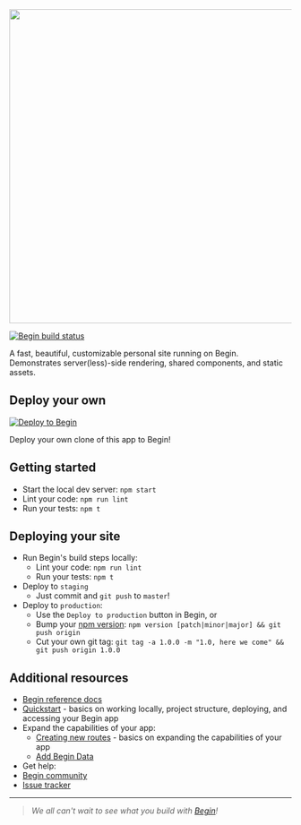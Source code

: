 <img src="https://static.begin.app/node-personal-website/readme-banner.png" width="561">

[![Begin build status](https://buildstatus.begin.app/rain-lid/status.svg)](https://begin.com)

A fast, beautiful, customizable personal site running on Begin. Demonstrates server(less)-side rendering, shared components, and static assets.


## Deploy your own

[![Deploy to Begin](https://static.begin.com/deploy-to-begin.svg)](https://begin.com/apps/create?template=https://github.com/begin-examples/deno-personal-website)

Deploy your own clone of this app to Begin!


<!-- ## The guide (coming soon!)

Head here to check out the complete guide to setting up and customizing your Begin personal site! -->


## Getting started
- Start the local dev server: `npm start`
- Lint your code: `npm run lint`
- Run your tests: `npm t`


## Deploying your site

- Run Begin's build steps locally:
  - Lint your code: `npm run lint`
  - Run your tests: `npm t`
- Deploy to `staging`
  - Just commit and `git push` to `master`!
- Deploy to `production`:
  - Use the `Deploy to production` button in Begin, or
  - Bump your [npm version](https://docs.npmjs.com/cli/version): `npm version [patch|minor|major] && git push origin`
  - Cut your own git tag: `git tag -a 1.0.0 -m "1.0, here we come" && git push origin 1.0.0`


## Additional resources

- [Begin reference docs](https://docs.begin.com)
- [Quickstart](https://docs.begin.com/en/guides/quickstart/) - basics on working locally, project structure, deploying, and accessing your Begin app
- Expand the capabilities of your app:
  - [Creating new routes](https://docs.begin.com/en/functions/creating-new-functions) - basics on expanding the capabilities of your app
  - [Add Begin Data](https://docs.begin.com/en/data/begin-data/)
- Get help:
- [Begin community](https://spectrum.chat/begin)
- [Issue tracker](https://github.com/smallwins/begin-issues/issues)

---

> _We all can't wait to see what you build with [Begin](https://begin.com)!_
